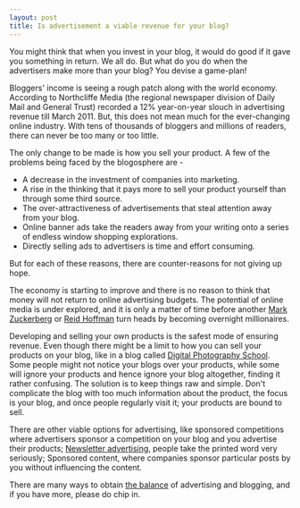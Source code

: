 ```yaml
---
layout: post
title: Is advertisement a viable revenue for your blog?
---
```


You might think that when you invest in your blog, it would do good if it gave you something in return. We all do. But what do you do when the advertisers make more than your blog? You devise a game-plan!

Bloggers' income is seeing a rough patch along with the world economy. According to Northcliffe Media (the regional newspaper division of Daily Mail and General Trust) recorded a 12% year-on-year slouch in advertising revenue till March 2011. But, this does not mean much for the ever-changing online industry. With tens of thousands of bloggers and millions of readers, there can never be too many or too little.

The only change to be made is how you sell your product. A few of the problems being faced by the blogosphere are - 

* A decrease in the investment of companies into marketing.
* A rise in the thinking that it pays more to sell your product yourself than through some third source.
* The over-attractiveness of advertisements that steal attention away from your blog.
* Online banner ads take the readers away from your writing onto a series of endless window shopping explorations.
* Directly selling ads to advertisers is time and effort consuming. 

But for each of these reasons, there are counter-reasons for not giving up hope. 

The economy is starting to improve and there is no reason to think that money will not return to online advertising budgets. The potential of online media is under explored, and it is only a matter of time before another <a href="http://en.wikipedia.org/wiki/Mark_Zuckerberg">Mark Zuckerberg</a> or <a href="http://en.wikipedia.org/wiki/Reid_Hoffman">Reid Hoffman</a> turn heads by becoming overnight millionaires. 

Developing and selling your own products is the safest mode of ensuring revenue. Even though there might be a limit to how you can sell your products on your blog, like in a blog called <a href="http://www.digital-photography-school.com/">Digital Photography School</a>. Some people might not notice your blogs over your products, while some will ignore your products and hence ignore your blog altogether, finding it rather confusing. The solution is to keep things raw and simple. Don't complicate the blog with too much information about the product, the focus is your blog, and once people regularly visit it; your products are bound to sell. 

There are other viable options for advertising, like sponsored competitions where advertisers sponsor a competition on your blog and you advertise their products; <a href="http://www.marketingprofs.com/articles/2009/2869/four-key-components-of-e-newsletter-advertising">Newsletter advertising</a>, people take the printed word very seriously; Sponsored content, where companies sponsor particular posts by you without influencing the content. 

There are many ways to obtain <a href="http://www.buyers-web.com/how-much-advertising-should-i-put-on-my-blog/">the balance</a> of advertising and blogging, and if you have more, please do chip in.

